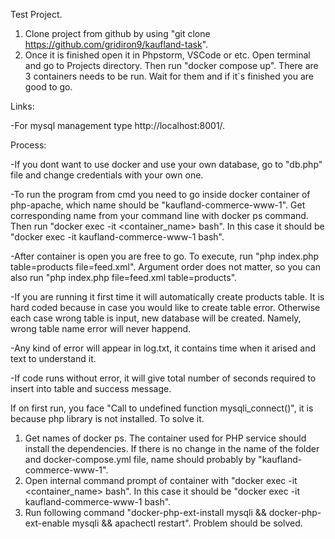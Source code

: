Test Project.

1. Clone project from github by using "git clone https://github.com/gridiron9/kaufland-task".
2. Once it is finished open it in Phpstorm, VSCode or etc. Open terminal and go to Projects directory. Then run "docker compose up". There are 3 containers needs to be run. Wait for them and if it`s finished you are good to go.

Links:

-For mysql management type http://localhost:8001/. 

Process:

-If you dont want to use docker and use your own database, go to "db.php" file and change credentials with your own one.

-To run the program from cmd you need to go inside docker container of php-apache, which name should be "kaufland-commerce-www-1". Get corresponding name from your command line with docker ps command. Then run "docker exec -it <container_name> bash". In this case it should be "docker exec -it kaufland-commerce-www-1 bash".

-After container is open you are free to go. To execute, run "php index.php table=products file=feed.xml". Argument order does not matter, so you can also run "php index.php file=feed.xml table=products".

-If you are running it first time it will automatically create products table. It is hard coded because in case you would like to create table error. Otherwise each case wrong table is input, new database will be created. Namely, wrong table name error will never happend.

-Any kind of error will appear in log.txt, it contains time when it arised and text to understand it.

-If code runs without error, it will give total number of seconds required to insert into table and success message.


If on first run, you face "Call to undefined function mysqli_connect()", it is because php library is not installed. To solve it.
1. Get names of docker ps. The container used for PHP service should install the dependencies. If there is no change in the name of the folder and docker-compose.yml file, name should probably by "kaufland-commerce-www-1".
2. Open internal command prompt of container with "docker exec -it <container_name> bash". In this case it should be
"docker exec -it kaufland-commerce-www-1 bash".
3. Run following command "docker-php-ext-install mysqli && docker-php-ext-enable mysqli && apachectl restart". Problem should be solved.
